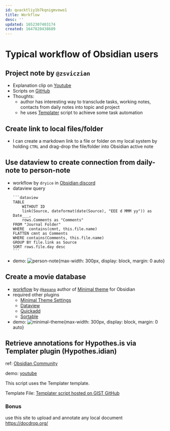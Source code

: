 ```yaml
---
id: qvacktliy1b7kqnigmvewo1
title: Workflow
desc: ''
updated: 1652307403174
created: 1647820438689
---
```

# Typical workflow of Obsidian users

## Project note by `@zsviczian`

- Explanation clip on [Youtube](https://www.youtube.com/watch?v=qIKg_1FNUgk)
- Scripts on [GitHub](https://gist.github.com/zsviczian/fd3fcae4e2c4fa2be668756dca59da06)
- Thoughts: 
    - author has interesting way to transclude tasks, working notes, contacts from daily notes into topic and project
    - he uses [Templater](https://silentvoid13.github.io/Templater/) script to achieve some task automation

## Create link to local files/folder

- I can create a markdown link to a file or folder on my local system by holding `CTRL` and drag-drop the file/folder into Obsidian active note

## Use dataview to create connection from daily-note to person-note

- workflow by `dryice` in [Obsidian discord](https://discord.com/channels/686053708261228577/744933215063638183/972992393123102730)
- dataview query
    ````
    ```dataview
    TABLE 
        WITHOUT ID
        link(Source, dateformat(date(Source), "EEE d MMM yy")) as Date___, 
        rows.Comments as "Comments"
    FROM "Journal Folder"
    WHERE  contains(cmnt, this.file.name)
    FLATTEN cmnt as Comments
    WHERE contains(Comments, this.file.name)
    GROUP BY file.link as Source
    SORT rows.file.day desc
    ```
    ````
- demo: ![person-note](https://media.discordapp.net/attachments/744933215063638183/972992392368095252/unknown.png?width=1416&height=670){max-width: 300px, display: block, margin: 0 auto}

## Create a movie database

- [workflow](https://minimal.guide/Guides/Create+a+movie+database) by [`@kepano`](https://twitter.com/kepano) author of [Minimal theme](https://github.com/kepano/obsidian-minimal) for Obsidian
- required other plugins
    - [Minimal Theme Settings](https://github.com/kepano/obsidian-minimal-settings)
    - [Dataview](https://blacksmithgu.github.io/obsidian-dataview/)
    - [Quickadd](https://github.com/chhoumann/quickadd)
    - [Sortable](https://github.com/alexandru-dinu/obsidian-sortable)
- demo: ![minimal-theme](https://user-images.githubusercontent.com/10565871/148671516-348f2b48-440c-484b-8dc2-27006879a1a7.png){max-width: 300px, display: block, margin: 0 auto}

## Retrieve annotations for Hypothes.is via Templater plugin (Hypothes.idian)

ref: [Obsidian Community](https://forum.obsidian.md/t/retrieve-annotations-for-hypothes-is-via-templater-plugin-hypothes-idian/17225)

demo: [youtube](https://youtu.be/f-mVj_DSaag)

This script uses the Templater template.

Template File: [Templater script hosted on GIST GitHub](https://gist.github.com/tfthacker/c48bca69f1520deed0ecbc8840f6241a)

### Bonus

use this site to upload and annotate any local document
https://docdrop.org/